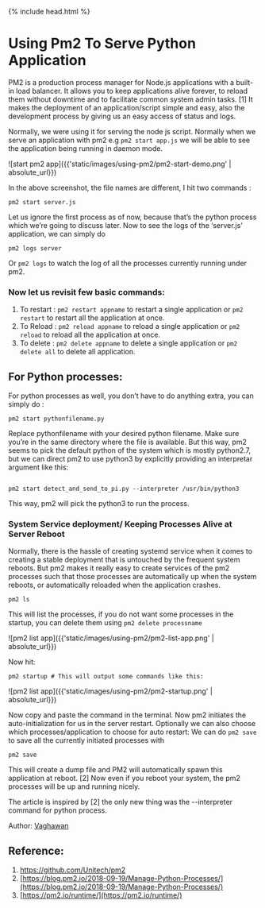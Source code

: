 {% include head.html %}

# Using Pm2 To Serve Python Application 

PM2 is a production process manager for Node.js applications with a built-in load balancer. It allows you to keep applications alive forever, to reload them without downtime and to facilitate common system admin tasks. [1]  It makes the deployment of an application/script simple and easy, also the development process by giving us an easy access of status and logs.

Normally, we were using it for serving the node js script. Normally when we serve an application with pm2 e.g `pm2 start app.js`  we will be able to see the application being running in daemon mode.  

![start pm2 app]({{'static/images/using-pm2/pm2-start-demo.png' | absolute_url}})


In the above screenshot, the file names are different, I hit two commands : 

``` 
pm2 start server.js 
```

Let us ignore the first process as of now, because that’s the python process which we’re going to discuss later. 
Now to see the logs of the ‘server.js’ application, we can simply do

```
pm2 logs server
```
Or `pm2 logs` to watch the log of all the processes currently running under pm2. 


### Now let us revisit few basic commands: 

1. To restart : `pm2 restart appname` to restart a single application or `pm2 restart` to restart all the application at once. 
2. To Reload : `pm2 reload appname` to reload a single application or `pm2 reload` to reload all the application at once. 
3. To delete : `pm2 delete appname` to delete a single application or `pm2 delete all` to delete all application. 

## For Python processes: 
For python processes as well, you don’t have to do anything extra, you can simply do : 

```
pm2 start pythonfilename.py
```

Replace pythonfilename with your desired python filename. Make sure you’re in the same directory where the file is available. But this way, pm2 seems to pick the default python of the system which is mostly python2.7, but we can direct pm2 to use python3 by explicitly providing an interpretar argument like this: 

```
 
pm2 start detect_and_send_to_pi.py --interpreter /usr/bin/python3

```

This way, pm2 will pick the python3 to run the process. 

### System Service deployment/ Keeping Processes Alive at Server Reboot
Normally, there is the hassle of creating systemd service when it comes to creating a stable deployment that is untouched by the frequent system reboots. But pm2 makes it really easy to create services of the pm2 processes such that those processes are automatically up when the system reboots, or automatically reloaded when the application crashes.

```
pm2 ls 
```

This will list the processes, if you do not want some processes in the startup, you can delete them using   `pm2 delete processname`

![pm2 list app]({{'static/images/using-pm2/pm2-list-app.png' | absolute_url}})



Now hit: 

```
pm2 startup # This will output some commands like this: 
```
![pm2 list app]({{'static/images/using-pm2/pm2-startup.png' | absolute_url}})


Now copy and paste the command in the terminal. Now pm2 initiates the auto-initialization for us in the server restart. 
Optionally we can also choose which processes/application to choose for auto restart: 
We can do `pm2 save` to save all the currently initiated processes with 

```
pm2 save 
```

This will create a dump file and PM2 will automatically spawn this application at reboot. [2] Now even if you reboot your system, the pm2 processes will be up and running nicely. 

The article is inspired by [2]  the only new thing was the --interpreter command for python process. 


Author: [Vaghawan](https://github.com/vaghawan)

## Reference:
1. [https://github.com/Unitech/pm2 ](https://github.com/Unitech/pm2 )
2. [https://blog.pm2.io/2018-09-19/Manage-Python-Processes/](https://blog.pm2.io/2018-09-19/Manage-Python-Processes/)
3. [https://pm2.io/runtime/](https://pm2.io/runtime/)
